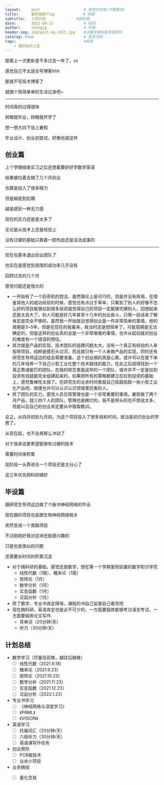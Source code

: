 ```yaml
---
layout:     post                    # 使用的布局(不需要改)
title:      新阶段新flag             # 标题 
subtitle:   三年计划              #副标题
date:       2021-09-12              # 时间
author:     chongjg                 # 作者
header-img: img/post-bg-2015.jpg    #这篇文章标题背景图片
catalog: true                       # 是否归档
tags:                               #标签
    - 我的灿烂人生
---
```


距离上一次更新差不多过去一年了，xs

感觉自己不太适合写博客hhh

那就不写技术博客了

就搞个简简单单的生活记录吧~

---

时间真的过得很快

转眼就毕业，转眼就开学了

想一想大四下加上暑假

毕业设计、创业初尝试，好像也就这样

## 创业篇

上个学期结束实习之后还想着要好好学数学英语

结果被拉着去搞了几个月创业

也算是投入了很多精力

但是越是到后期

越是感到一种无力感

现在的实力还是差太多了

无论是从技术上还是经验上

没有过硬的基础只靠着一腔热血还是没法成事的

---

现在也基本退出创业团队了

也实在是感觉到突围的成功率几乎没有

回顾过去的几个月

感觉问题还是很大的

* 一开始有了一个奶茶机的想法，虽然理论上是可行的，但是并没有屌用。在借鉴其他人的成功经验的时候，感觉也有点过于草率，只看到了别人的好像不怎么好的项目能够拉到很多投资就觉得自己的项目一定能够完爆别人，回想起来还是太自大了。别人可能是好几年甚至十几年的创业奋斗，只用一段话来了解肯定是完全不够的，虽然我一开始就没觉得创业是一件非常简单的事情，想的周期是3~5年，但是在现在的我看来，我当时还是想简单了，可能周期是无法确定的，但是这样的创业真的会是一个非常艰难的事情。也许从起初就对创业的难度有一个错误的预估。
* 其次就是产品的实现，技术团队的组建问题太大，没有一个真正有经验的人来指导项目，纯粹是摸石头过河，而且就只有一个人来做产品的实现，同时还有研究生导师这边的组会需要准备。这个创业搞的真是心累。或许可以在接下来的几年培养一下自己小型工业化整个技术路线的能力，在此之后就得找到一个真正靠谱能打的团队，在我的观念里面这样的一个团队，或许并不一定是拉到投资有钱就能完全组建起来的，如果把所有的策略都建立在拉到投资的基础上，感觉鲁棒性太弱了。在研究生的业余时间里就自己捣鼓捣鼓一些小型工业化产品吧，顺便也许可以认识认识领域里厉害的人。
* 除了团队的实力，感觉人员日常管理也是一个非常重要的事情，暑假做了两个月产品，就三四个人的团队，管理也是稀烂的，我不是带头的也不想说太多，但是以后自己的创业肯定要从中吸取教训。

总之，从四月初到九月初，为这个项目投入了很多钱和时间，就当是初识创业的学费了。

从现在起，也不会再那么冲动了

对于我来说更希望能够有过硬的技术

需要时间来积累

现阶段一头莽进去一个项目还是太分心了

这三年优先把科研搞好

## 毕设篇

跟研究生导师这边做了个脉冲神经网络的毕设

现在跟的项目也是跟生物神经网络相关

突然变成一个类脑项目

不过刚刚好我对这块还挺感兴趣的

只是也是类似的问题

还需要长时间的积累沉淀

* 对于搞科研的基础，感觉还是数学，想在第一个学期里把前置的数学知识学完
  * 线性代数（1周）、概率论（1周）
  * 矩阵论（1月）
  * 数学分析（1月）
  * 实变函数（1月）
  * 泛函分析（1月）
* 除了数学，专业书肯定得啃，课程的书自己监督自己看完吧
* 现在搞科研，英语肯定也是必不可少的，一方面要锻炼能够考过语言考试，一方面要锻炼论文写作
  * 背单词（20分钟/天）
  * 听力（30分钟/天）

## 计划总结

* 数学学习（尽量往前推，越往后越难）
  * [ ] 线性代数（2021.9.18）
  * [ ] 概率论（2021.9.23）
  * [ ] 矩阵论（2021.10.23）
  * [ ] 数学分析（2021.11.23）
  * [ ] 实变函数（2021.12.23）
  * [ ] 泛函分析（2022.1.23）
* 专业书学习
  * [ ] 《神经网络与深度学习》
  * [ ] 《PRML》
  * [ ] 《VISION》
* 英语学习
  * [ ] 托福词汇（20分钟/天）
  * [ ] 六级听力（30分钟/天）
  * [ ] 英语课写作任务
* 创业预热
  * [ ] PCB板技术
  * [ ] 业余小项目

* 业余搞钱
  * [ ] 量化交易

